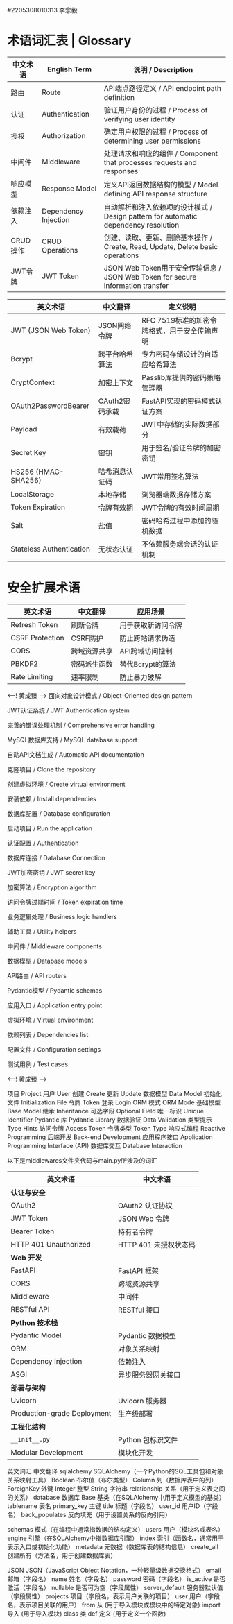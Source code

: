 
#2205308010313 李念毅
# 术语词汇表 | Glossary

| 中文术语 | English Term | 说明 / Description |
|----------|--------------|--------------------|
| 路由 | Route | API端点路径定义 / API endpoint path definition |
| 认证 | Authentication | 验证用户身份的过程 / Process of verifying user identity |
| 授权 | Authorization | 确定用户权限的过程 / Process of determining user permissions |
| 中间件 | Middleware | 处理请求和响应的组件 / Component that processes requests and responses |
| 响应模型 | Response Model | 定义API返回数据结构的模型 / Model defining API response structure |
| 依赖注入 | Dependency Injection | 自动解析和注入依赖项的设计模式 / Design pattern for automatic dependency resolution |
| CRUD操作 | CRUD Operations | 创建、读取、更新、删除基本操作 / Create, Read, Update, Delete basic operations |
| JWT令牌 | JWT Token | JSON Web Token用于安全传输信息 / JSON Web Token for secure information transfer |


<!-- by wenliangfeng -->
| 英文术语 | 中文翻译 | 定义说明 |
|---------|---------|---------|
| JWT (JSON Web Token) | JSON网络令牌 | RFC 7519标准的加密令牌格式，用于安全传输声明 |
| Bcrypt | 跨平台哈希算法 | 专为密码存储设计的自适应哈希算法 |
| CryptContext | 加密上下文 | Passlib库提供的密码策略管理器 |
| OAuth2PasswordBearer | OAuth2密码承载 | FastAPI实现的密码模式认证方案 |
| Payload | 有效载荷 | JWT中存储的实际数据部分 |
| Secret Key | 密钥 | 用于签名/验证令牌的加密密钥 |
| HS256 (HMAC-SHA256) | 哈希消息认证码 | JWT常用签名算法 |
| LocalStorage | 本地存储 | 浏览器端数据存储方案 |
| Token Expiration | 令牌有效期 | JWT令牌的有效时间周期 |
| Salt | 盐值 | 密码哈希过程中添加的随机数据 |
| Stateless Authentication | 无状态认证 | 不依赖服务端会话的认证机制 |

<!-- by wenliangfeng -->
# 安全扩展术语
| 英文术语 | 中文翻译 | 应用场景 |
|---------|---------|---------|
| Refresh Token | 刷新令牌 | 用于获取新访问令牌 |
| CSRF Protection | CSRF防护 | 防止跨站请求伪造 |
| CORS | 跨域资源共享 | API跨域访问控制 |
| PBKDF2 | 密码派生函数 | 替代Bcrypt的算法 |
| Rate Limiting | 速率限制 | 防止暴力破解 |

<!-- by wenliangfeng -->


<--! 黄成臻 -->
面向对象设计模式 / Object-Oriented design pattern

JWT认证系统 / JWT Authentication system

完善的错误处理机制 / Comprehensive error handling

MySQL数据库支持 / MySQL database support

自动API文档生成 / Automatic API documentation

克隆项目 / Clone the repository

创建虚拟环境 / Create virtual environment

安装依赖 / Install dependencies

数据库配置 / Database configuration

启动项目 / Run the application

认证配置 / Authentication

数据库连接 / Database Connection

JWT加密密钥 / JWT secret key

加密算法 / Encryption algorithm

访问令牌过期时间 / Token expiration time

业务逻辑处理 / Business logic handlers

辅助工具 / Utility helpers

中间件 / Middleware components

数据模型 / Database models

API路由 / API routers

Pydantic模型 / Pydantic schemas

应用入口 / Application entry point

虚拟环境 / Virtual environment

依赖列表 / Dependencies list

配置文件 / Configuration settings

测试用例 / Test cases

<--! 黄成臻 -->

<!--by bantingrui 2205308010349-->
项目	Project
用户	User
创建	Create
更新	Update
数据模型	Data Model
初始化文件	Initialization File
令牌	Token
登录	Login
ORM 模式	ORM Mode
基础模型	Base Model
继承	Inheritance
可选字段	Optional Field
唯一标识	Unique Identifier
Pydantic 库	Pydantic Library
数据验证	Data Validation
类型提示	Type Hints
访问令牌	Access Token
令牌类型	Token Type
响应式编程	Reactive Programming
后端开发	Back-end Development
应用程序接口	Application Programming Interface (API)
数据库交互	Database Interaction
<!--by bantingrui 2205308010349-->

<!--张振锟-->
以下是middlewares文件夹代码与main.py所涉及的词汇

| 英文术语                         | 中文术语                   |
|----------------------------------|---------------------------|
| **认证与安全**                   |                          |
| OAuth2                          | OAuth2 认证协议          |
| JWT Token                       | JSON Web 令牌            |
| Bearer Token                    | 持有者令牌                |
| HTTP 401 Unauthorized           | HTTP 401 未授权状态码    |
| **Web 开发**                     |                          |
| FastAPI                         | FastAPI 框架             |
| CORS                            | 跨域资源共享             |
| Middleware                      | 中间件                   |
| RESTful API                     | RESTful 接口             |
| **Python 技术栈**                |                          |
| Pydantic Model                  | Pydantic 数据模型        |
| ORM                             | 对象关系映射             |
| Dependency Injection            | 依赖注入                 |
| ASGI                            | 异步服务器网关接口       |
| **部署与架构**                   |                          |
| Uvicorn                         | Uvicorn 服务器           |
| Production-grade Deployment     | 生产级部署               |
| **工程化结构**                   |                          |
| `__init__.py`                   | Python 包标识文件        |
| Modular Development             | 模块化开发               |
<!--张振锟-->


<!-- by 2205308010338蒙思勇 -->
英文词汇	    中文翻译
sqlalchemy	    SQLAlchemy（一个Python的SQL工具包和对象关系映射工具）
Boolean	        布尔值（布尔类型）
Column	        列（数据库表中的列）
ForeignKey	    外键
Integer	        整型
String	        字符串
relationship	关系（用于定义表之间的关系）
database	    数据库
Base	        基类（在SQLAlchemy中用于定义模型的基类）
tablename	    表名
primary_key	    主键
title	        标题（字段名）
user_id	        用户ID（字段名）
back_populates	反向填充（用于设置关系的反向引用）

schemas	        模式（在编程中通常指数据的结构定义）
users	        用户（模块名或表名）
engine	        引擎（在SQLAlchemy中指数据库引擎）
index	        索引（函数名，通常用于表示入口或初始化功能）
metadata	    元数据（数据库表的结构信息）
create_all	    创建所有（方法名，用于创建数据库表）

JSON	        JSON（JavaScript Object Notation，一种轻量级数据交换格式）
email	        邮箱（字段名）
name	        姓名（字段名）
password	    密码（字段名）
is_active	    是否激活（字段名）
nullable	    是否可为空（字段属性）
server_default	服务器默认值（字段属性）
projects	    项目（字段名，表示用户关联的项目）
user	        用户（字段名，表示项目关联的用户）
from	        从 (用于导入模块或模块中的特定对象)
import	        导入 (用于导入模块)
class	        类
def	            定义 (用于定义一个函数)
<!-- by 2205308010338蒙思勇 -->

